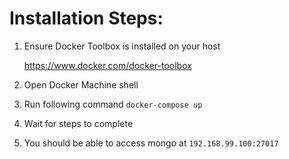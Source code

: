 # Installation Steps:
1. Ensure Docker Toolbox is installed on your host 

     https://www.docker.com/docker-toolbox
     
2. Open Docker Machine shell

3. Run following command
   `docker-compose up`
   
4.  Wait for steps to complete

5. You should be able to access mongo at `192.168.99.100:27017`
   
